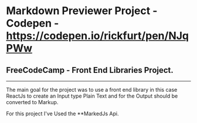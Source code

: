 # Markdown Previewer Project - Codepen - https://codepen.io/rickfurt/pen/NJqPWw
## FreeCodeCamp - Front End Libraries Project.

------------
The main goal for the project was to use a front end library in this case ReactJs to create an Input type Plain Text
and for the Output should be converted to Markup.

For this project I've Used the **MarkedJs Api.
